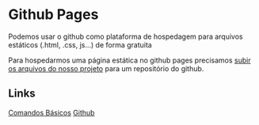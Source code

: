 # Github Pages
Podemos usar o github como plataforma de hospedagem para arquivos estáticos (.html, .css, js...) de forma gratuita

 
Para hospedarmos uma página estática no github pages precisamos [subir os arquivos do nosso projeto](/usando_git_github/03_adicionando_arquivos.md) para um repositório do github.





## Links
[Comandos Básicos](/introducao/03_comandos_basicos.md)
[Github](/usando_git_github/03_adicionando_arquivos.md)
